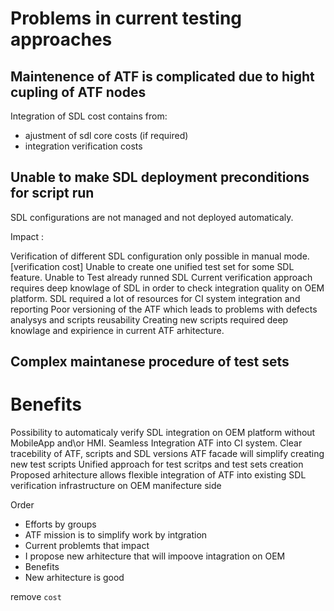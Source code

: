 # Problems in current testing approaches 

## Maintenence of ATF is complicated due to hight cupling of ATF nodes

Integration of SDL cost contains from:
 - ajustment of sdl core costs (if required)
 - integration verification costs 


## Unable to make SDL deployment preconditions for script run

SDL configurations are not managed and not deployed automaticaly.

Impact :

Verification of different SDL configuration only possible in manual mode. [verification cost]
Unable to create one unified test set for some SDL feature. 
Unable to Test already runned SDL
Current verification approach requires deep knowlage of SDL in order to check integration quality on OEM platform.
SDL required a lot of resources for CI system integration and reporting
Poor versioning of the ATF which leads to problems with defects analysys and scripts reusability
Creating new scripts required deep knowlage and expirience in current ATF arhitecture.


## Complex maintanese procedure of test sets

# Benefits

Possibility to automaticaly verify SDL integration on OEM platform without MobileApp and\or HMI. 
Seamless Integration ATF into CI system.
Clear tracebility of ATF, scripts and SDL versions 
ATF facade will simplify creating new test scripts
Unified approach for test scritps and test sets creation
Proposed arhitecture allows flexible integration of ATF into existing SDL verification infrastructure on OEM manifecture side



Order
 - Efforts by groups
 - ATF mission is to simplify work by intgration
 - Current problemts that impact 
 - I propose new arhitecture that will impoove intagration on OEM
 - Benefits
 - New arhitecture is good 
 

remove ```cost```
